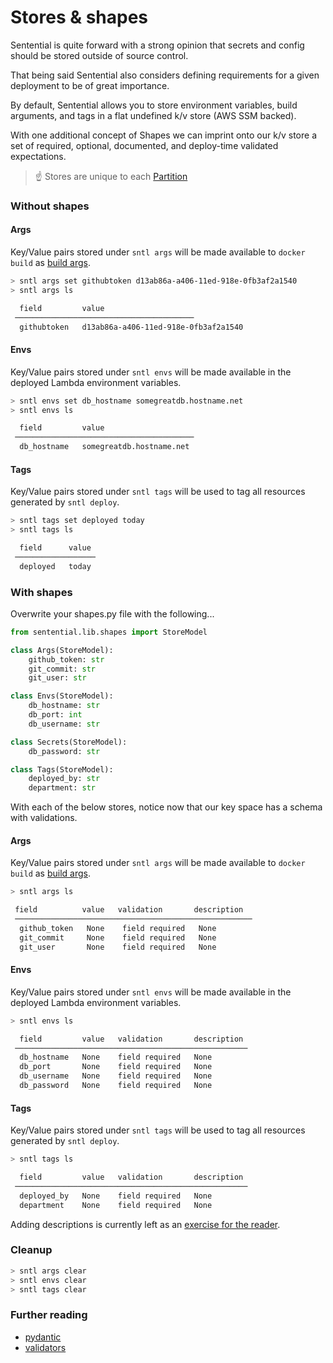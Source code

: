 # Stores & shapes

Sentential is quite forward with a strong opinion that secrets and config should be stored outside of source control.

That being said Sentential also considers defining requirements for a given deployment to be of great importance.

By default, Sentential allows you to store environment variables, build arguments, and tags in a flat undefined k/v store (AWS SSM backed).

With one additional concept of Shapes we can imprint onto our k/v store a set of required, optional, documented, and deploy-time validated expectations.

> :point_up: Stores are unique to each [Partition](/examples/partition)

### Without shapes

<!-- tabs:start -->

#### **Args**

Key/Value pairs stored under `sntl args` will be made available to `docker build` as [build args](https://docs.docker.com/engine/reference/commandline/build/#build-arg).

```bash
> sntl args set githubtoken d13ab86a-a406-11ed-918e-0fb3af2a1540
> sntl args ls

  field         value                     
 ──────────────────────────────────────── 
  githubtoken   d13ab86a-a406-11ed-918e-0fb3af2a1540
```

#### **Envs**

Key/Value pairs stored under `sntl envs` will be made available in the deployed Lambda environment variables.

```bash
> sntl envs set db_hostname somegreatdb.hostname.net
> sntl envs ls

  field         value                     
 ──────────────────────────────────────── 
  db_hostname   somegreatdb.hostname.net 
```

#### **Tags**

Key/Value pairs stored under `sntl tags` will be used to tag all resources generated by `sntl deploy`.

```bash
> sntl tags set deployed today
> sntl tags ls

  field      value  
 ────────────────── 
  deployed   today  
```

<!-- tabs:end -->

### With shapes

Overwrite your shapes.py file with the following...

```python
from sentential.lib.shapes import StoreModel

class Args(StoreModel):
    github_token: str
    git_commit: str
    git_user: str

class Envs(StoreModel):
    db_hostname: str
    db_port: int
    db_username: str

class Secrets(StoreModel):
    db_password: str

class Tags(StoreModel):
    deployed_by: str
    department: str
```

With each of the below stores, notice now that our key space has a schema with validations.

<!-- tabs:start -->

#### **Args**

Key/Value pairs stored under `sntl args` will be made available to `docker build` as [build args](https://docs.docker.com/engine/reference/commandline/build/#build-arg).

```bash
> sntl args ls

 field          value   validation       description  
 ───────────────────────────────────────────────────── 
  github_token   None    field required   None         
  git_commit     None    field required   None         
  git_user       None    field required   None 
```

#### **Envs**

Key/Value pairs stored under `sntl envs` will be made available in the deployed Lambda environment variables.

```bash
> sntl envs ls

  field         value   validation       description  
 ──────────────────────────────────────────────────── 
  db_hostname   None    field required   None         
  db_port       None    field required   None         
  db_username   None    field required   None         
  db_password   None    field required   None         
```

#### **Tags**

Key/Value pairs stored under `sntl tags` will be used to tag all resources generated by `sntl deploy`.

```bash
> sntl tags ls

  field         value   validation       description  
 ──────────────────────────────────────────────────── 
  deployed_by   None    field required   None         
  department    None    field required   None         
```

<!-- tabs:end -->

Adding descriptions is currently left as an [exercise for the reader](https://docs.pydantic.dev/usage/schema/#field-customization).

### Cleanup

```bash
> sntl args clear
> sntl envs clear
> sntl tags clear
```

### Further reading

- [pydantic](https://docs.pydantic.dev)
- [validators](https://docs.pydantic.dev/usage/validators/)
